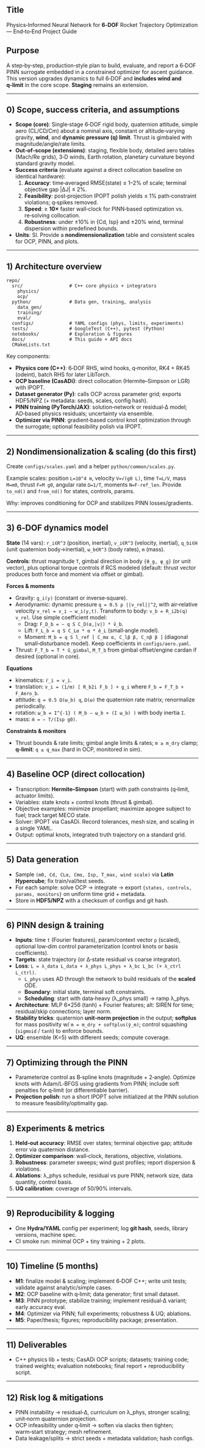 ## Title
Physics‑Informed Neural Network for **6‑DOF** Rocket Trajectory Optimization — End‑to‑End Project Guide

## Purpose
A step‑by‑step, production‑style plan to build, evaluate, and report a 6‑DOF PINN surrogate embedded in a constrained optimizer for ascent guidance. This version upgrades dynamics to full 6‑DOF and **includes wind and q‑limit** in the core scope. **Staging** remains an extension.

---

## 0) Scope, success criteria, and assumptions
- **Scope (core)**: Single‑stage 6‑DOF rigid body, quaternion attitude, simple aero (CL/CD/Cm) about a nominal axis, constant or altitude‑varying gravity, **wind**, and **dynamic pressure (q) limit**. Thrust is gimbaled with magnitude/angle/rate limits.
- **Out‑of‑scope (extensions)**: staging, flexible body, detailed aero tables (Mach/Re grids), 3‑D winds, Earth rotation, planetary curvature beyond standard gravity model.
- **Success criteria** (evaluate against a direct collocation baseline on identical hardware):
  1) **Accuracy**: time‑averaged RMSE(state) ≤ 1–2% of scale; terminal objective gap |ΔJ| ≤ 2%.
  2) **Feasibility**: post‑projection IPOPT polish yields ≤ 1% path‑constraint violations; q‑spikes removed.
  3) **Speed**: ≥ **10×** faster wall‑clock for PINN‑based optimization vs. re‑solving collocation.
  4) **Robustness**: under ±10% in {Cd, Isp} and ±20% wind, terminal dispersion within predefined bounds.
- **Units**: SI. Provide a **nondimensionalization** table and consistent scales for OCP, PINN, and plots.

---

## 1) Architecture overview
```
repo/
  src/                 # C++ core physics + integrators
    physics/
    ocp/
  python/              # Data gen, training, analysis
    data_gen/
    training/
    eval/
  configs/             # YAML configs (phys, limits, experiments)
  tests/               # GoogleTest (C++), pytest (Python)
  notebooks/           # Exploration & figures
  docs/                # This guide + API docs
  CMakeLists.txt
```

Key components:
- **Physics core (C++)**: 6‑DOF RHS, wind hooks, q‑monitor, RK4 + RK45 (odeint), batch RHS for later LibTorch.
- **OCP baseline (CasADi)**: direct collocation (Hermite–Simpson or LGR) with IPOPT.
- **Dataset generator (Py)**: calls OCP across parameter grid; exports HDF5/NPZ (+ metadata: seeds, scales, config hash).
- **PINN training (PyTorch/JAX)**: solution‑network or residual‑Δ model; AD‑based physics residuals; uncertainty via ensemble.
- **Optimizer via PINN**: gradient‑based control knot optimization through the surrogate; optional feasibility polish via IPOPT.

---

## 2) Nondimensionalization & scaling (do this first)
Create `configs/scales.yaml` and a helper `python/common/scales.py`.

Example scales: position `L=10^4 m`, velocity `V=√(g0 L)`, time `T=L/V`, mass `M=m0`, thrust `F=M g0`, angular rate `Ω=1/T`, moments `N=F·ref_len`. Provide `to_nd()` and `from_nd()` for states, controls, params.

Why: improves conditioning for OCP and stabilizes PINN losses/gradients.

---

## 3) 6‑DOF dynamics model
**State** (14 vars): `r_i∈R^3` (position, inertial), `v_i∈R^3` (velocity, inertial), `q_bi∈H` (unit quaternion body→inertial), `ω_b∈R^3` (body rates), `m` (mass).

**Controls**: thrust magnitude `T`, gimbal direction in body `{θ_g, φ_g}` (or unit vector), plus optional torque controls if RCS modeled (default: thrust vector produces both force and moment via offset or gimbal).

**Forces & moments**
- Gravity: `g_i(y)` (constant or inverse‑square).
- Aerodynamic: dynamic pressure `q = 0.5 ρ ||v_rel||^2`, with air‑relative velocity `v_rel = v_i − w_i(y,t)`. Transform to body: `v_b = R_i2b(q) v_rel`. Use simple coefficient model:
  - Drag: `F_D_b = − q S C_D(α,|v|) * v̂_b`.
  - Lift: `F_L_b = q S C_Lα * α * ê_L` (small‑angle model).
  - Moment: `M_b = q S l_ref [ C_mα α, C_lβ β, C_nβ β ]` (diagonal small‑disturbance model). Keep coefficients in `configs/aero.yaml`.
- Thrust: `F_T_b = T * û_gimbal`, `M_T_b` from gimbal offset/engine cardan if desired (optional in core).

**Equations**
- kinematics: `ṙ_i = v_i`.
- translation: `v̇_i = (1/m) [ R_b2i F_b ] + g_i` where `F_b = F_T_b + F_Aero_b`.
- attitude: `q̇ = 0.5 Ω(ω_b) q`, `Ω(ω)` the quaternion rate matrix; renormalize periodically.
- rotation: `ω̇_b = I^{-1} ( M_b − ω_b × (I ω_b) )` with body inertia `I`.
- mass: `ṁ = − T/(Isp g0)`.

**Constraints & monitors**
- Thrust bounds & rate limits; gimbal angle limits & rates; `m ≥ m_dry` clamp; **q‑limit**: `q ≤ q_max` (hard in OCP, monitored in sim).

---

## 4) Baseline OCP (direct collocation)
- Transcription: **Hermite–Simpson** (start) with path constraints (q‑limit, actuator limits).
- Variables: state knots + control knots (thrust & gimbal).
- Objective examples: minimize propellant; maximize apogee subject to fuel; track target MECO state.
- Solver: IPOPT via CasADi. Record tolerances, mesh size, and scaling in a single YAML.
- Output: optimal knots, integrated truth trajectory on a standard grid.

---

## 5) Data generation
- Sample `(m0, Cd, CLα, Cmα, Isp, T_max, wind scale)` via **Latin Hypercube**; fix train/val/test seeds.
- For each sample: solve OCP → integrate → export `{states, controls, params, monitors}` on uniform time grid + metadata.
- Store in **HDF5/NPZ** with a checksum of configs and git hash.

---

## 6) PINN design & training
- **Inputs**: time `t` (Fourier features), param/context vector `p` (scaled), optional low‑dim control parameterization (control knots or basis coefficients).
- **Targets**: state trajectory (or Δ‑state residual vs coarse integrator).
- **Loss**: `L = λ_data L_data + λ_phys L_phys + λ_bc L_bc (+ λ_ctrl L_ctrl)`.
  - `L_phys` uses AD through the network to build residuals of the **scaled** ODE.
  - **Boundary**: initial state, terminal soft constraints.
  - **Scheduling**: start with data‑heavy (λ_phys small) → ramp λ_phys.
- **Architecture**: MLP 6×256 (tanh) + Fourier features; alt: SIREN for time; residual/skip connections; layer norm.
- **Stability tricks**: quaternion **unit‑norm projection** in the output; **softplus** for mass positivity w/ `m = m_dry + softplus(ŷ_m)`; control squashing (`sigmoid` / `tanh`) to enforce bounds.
- **UQ**: ensemble (K=5) with different seeds; compute coverage.

---

## 7) Optimizing through the PINN
- Parameterize control as B‑spline knots (magnitude + 2‑angle). Optimize knots with Adam/L‑BFGS using gradients from PINN; include soft penalties for q‑limit (or differentiable barrier).
- **Projection polish**: run a short IPOPT solve initialized at the PINN solution to measure feasibility/optimality gap.

---

## 8) Experiments & metrics
1) **Held‑out accuracy**: RMSE over states; terminal objective gap; attitude error via quaternion distance.
2) **Optimizer comparison**: wall‑clock, iterations, objective, violations.
3) **Robustness**: parameter sweeps; wind gust profiles; report dispersion & violations.
4) **Ablations**: λ_phys schedule, residual vs pure PINN, network size, data quantity, control basis.
5) **UQ calibration**: coverage of 50/90% intervals.

---

## 9) Reproducibility & logging
- One **Hydra/YAML** config per experiment; log **git hash**, seeds, library versions, machine spec.
- CI smoke run: minimal OCP + tiny training + 2 plots.

---

## 10) Timeline (5 months)
- **M1**: finalize model & scaling; implement 6‑DOF C++; write unit tests; validate against analytic/simple cases.
- **M2**: OCP baseline with q‑limit; data generator; first small dataset.
- **M3**: PINN prototype; stabilize training; implement residual‑Δ variant; early accuracy eval.
- **M4**: Optimizer via PINN; full experiments; robustness & UQ; ablations.
- **M5**: Paper/thesis; figures; reproducibility package; presentation.

---

## 11) Deliverables
- C++ physics lib + tests; CasADi OCP scripts; datasets; training code; trained weights; evaluation notebooks; final report + reproducibility script.

---

## 12) Risk log & mitigations
- PINN instability → residual‑Δ, curriculum on λ_phys, stronger scaling; unit‑norm quaternion projection.
- OCP infeasibility under q‑limit → soften via slacks then tighten; warm‑start strategy; mesh refinement.
- Data leakage/splits → strict seeds + metadata validation; hash configs.
